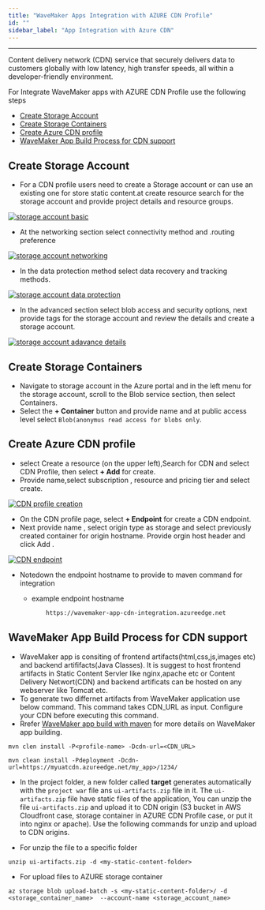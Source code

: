 ```yaml
---
title: "WaveMaker Apps Integration with AZURE CDN Profile"
id: ""
sidebar_label: "App Integration with Azure CDN"
---
```

---

Content delivery network (CDN) service that securely delivers data to customers globally with low latency, high transfer speeds, all within a developer-friendly environment.

For Integrate WaveMaker apps with AZURE CDN Profile use the following steps

- [Create Storage Account](#create-storage-account)
- [Create Storage Containers](#create-storage-containers)
- [Create Azure CDN profile](#create-azure-cdn-profile)
- [WaveMaker App Build Process for CDN support](#wavemaker-app-build-process-for-cdn-support)

## Create Storage Account

- For a CDN profile users need to create a Storage account or can use an existing one for store static content.at create resource search for the storage account and provide project details and resource groups.

[![storage account basic](/learn/assets/wme-setup/storageaccount-basic.png)](/learn/assets/wme-setup/storageaccount-basic.png)

- At the networking section select connectivity method and .routing preference

[![storage account networking](/learn/assets/wme-setup/storage-account-networking.png)](/learn/assets/wme-setup/storage-account-networking.png)

- In the data protection method select data recovery and tracking methods.

[![storage account data protection](/learn/assets/wme-setup/storage-account-dataprotection.png)](/learn/assets/wme-setup/storage-account-dataprotection.png)

- In the advanced section select blob access and security options, next provide tags for the storage account and review the details and create a storage account.

[![storage account adavance details](/learn/assets/wme-setup/storage-account-advance.png)](/learn/assets/wme-setup/storage-account-advance.png)

## Create Storage Containers

- Navigate to storage account in the Azure portal and in the left menu for the storage account, scroll to the Blob service section, then select Containers.
- Select the **+ Container** button and provide name and at public access level select `Blob(anonymus read access for blobs only`.

## Create Azure CDN profile

- select Create a resource (on the upper left),Search for CDN and select CDN Profile, then select **+ Add** for create.
- Provide name,select subscription , resource and pricing tier and select create.

[![CDN profile creation](/learn/assets/wme-setup/cdn-profile-creation.png)](/learn/assets/wme-setup/cdn-profile-creation.png)

- On the CDN profile page, select **+ Endpoint** for create a CDN endpoint.
- Next provide name , select origin type as storage and select previously created container for origin hostname. Provide orgin host header and click Add .

[![CDN endpoint](/learn/assets/wme-setup/cdn-endpoint-creation.png)](/learn/assets/wme-setup/cdn-endpoint-creation.png)

- Notedown the endpoint hostname to provide to maven command for integration
  - example endpoint hostname

    ```bash
        https://wavemaker-app-cdn-integration.azureedge.net
    ```

## WaveMaker App Build Process for CDN support

- WaveMaker app is consiting of frontend artifacts(html,css,js,images etc) and backend artififacts(Java Classes). It is suggest to host frontend artifacts in Static Content Servler like nginx,apache etc or Content Delivery Networt(CDN) and backend artificats can be hosted on any webserver like Tomcat etc.
- To generate two differnet artifacts from WaveMaker application use below command. This command takes CDN_URL as input. Configure your CDN before executing this command.  
- Rrefer [WaveMaker app build with maven](/learn/app-development/deployment/building-with-maven) for more details on WaveMaker app building.


```shell
mvn clen install -P<profile-name> -Dcdn-url=<CDN_URL>
```
```shell
mvn clean install -Pdeployment -Dcdn-url=https://myuatcdn.azureedge.net/my_app>/1234/
```

- In the project folder, a new folder called **target** generates automatically with the `project war` file ans `ui-artifacts.zip` file in it. The `ui-artifacts.zip` file have static files of the application, You can unzip the file `ui-artifacts.zip` and upload it to CDN origin (S3 bucket in AWS Cloudfront case, storage container in AZURE CDN Profile case, or put it into nginx or apache). Use the following commands for unzip and upload to CDN origins.

- For unzip the file to a specific folder
  
```shell
unzip ui-artifacts.zip -d <my-static-content-folder>
```

- For upload files to AZURE storage container

```shell
az storage blob upload-batch -s <my-static-content-folder>/ -d <storage_container_name>  --account-name <storage_account_name>
```